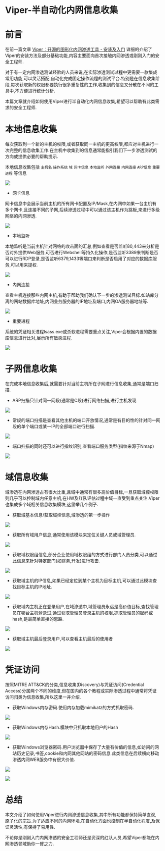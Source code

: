 # Viper-半自动化内网信息收集

# 前言
在前一篇文章 [Viper：开源的图形化内网渗透工具 - 安装及入门](https://www.anquanke.com/post/id/230287) 详细的介绍了Viper的安装方法及部分基础功能,内容主要面向首次接触内网渗透或刚刚入门的安全工程师.

对于有一定内网渗透测试经验的人员来说,在实际渗透测试过程中更需要一款集成常用功能,可以灵活搭配,自动化完成固定操作流程的测试平台.特别是在信息收集阶段,每次获取新的权限都要执行很多重复性的工作,收集到的信息又分散在不同的工具中,不方便进行统计分析.

本篇文章就介绍如何使用Viper进行半自动化内网信息收集,希望可以帮助有此类需求的安全工程师.



# 本地信息收集
每次获取到一个新的主机的权限,或者获取同一主机的更高权限,都应对主机进行一次完整的信息收集工作.在主机中收集到的信息通常能指引我们下一步渗透测试的方向或提供必要的帮助提示.

本地信息收集包括 `主机名` `操作系统` `域` `网卡信息` `本地监听` `外网连接` `内网连接` `ARP信息` `重要进程` 等信息

![](img\viper_semi_automated_intranet_information_gathering\1.webp)

+ 网卡信息

网卡信息中会展示当前主机的所有网卡配置及IP/Mask,在内网中如果一台主机有多个网卡,且连接不同的子网,后续渗透过程中可以通过该主机作为跳板,来进行多级网络的内网渗透.

![](img\viper_semi_automated_intranet_information_gathering\2.webp)

+ 本地监听

本地监听是当前主机针对网络的攻击面的汇总,例如查看是否监听80,443来分析是否对外提供Web服务,可否进行Webshell等持久化操作,是否监听3389来判断是否可以进行RDP登录,是否监听6379,1433等端口来判断是否启用了对应的数据库服务,可以用来提权.

![](img\viper_semi_automated_intranet_information_gathering\3.webp)

+ 内网连接

查看主机连接那些内网主机,有助于帮助我们确认下一步的渗透测试目标.如站库分离的网站数据库地址,内网业务服务器的IP地址及端口,内网OA服务器地址等.

![](img\viper_semi_automated_intranet_information_gathering\4.webp)

+ 重要进程

系统的凭证相关进程lsass.exe或杀软进程需要重点关注,Viper会根据内置的数据库信息进行比对,展示所有敏感进程.

![](img\viper_semi_automated_intranet_information_gathering\5.webp)

# 子网信息收集
在完成本地信息收集后,就需要针对当前主机所在子网进行信息收集,通常是端口扫描.

+ ARP扫描只针对同一网段(通常是C段)进行网络扫描,进行主机发现

![](img\viper_semi_automated_intranet_information_gathering\6.webp)

+ 常规的端口扫描是查看其他主机的端口开放情况,通常是有目的性的针对同一网段的单个端口或某一IP的全部端口进行扫描.

![](img\viper_semi_automated_intranet_information_gathering\7.webp)

+ 端口扫描的同时还可以进行指纹识别,查看端口服务类型(指纹来源于Nmap)

![](img\viper_semi_automated_intranet_information_gathering\8.webp)

# 域信息收集
域渗透在内网渗透占有很大比重,且域中通常有很多高价值目标,一旦获取域控权限则几乎可以控制域内任意主机,在HW及红队评估过程中域一直受到重点关注.Viper也集成多个域相关信息收集模块,这里举几个例子.

+ 获取域基本信息/获取域控信息,域渗透的第一步操作

![](img\viper_semi_automated_intranet_information_gathering\9.webp)

+ 获取所有域用户信息,通常使用该模块来定位关键人员或域管理员.

![](img\viper_semi_automated_intranet_information_gathering\10.webp)

+ 获取域权限组信息,部分企业使用域权限组的方式进行部门人员分类,可以通过此信息来针对特定部门(如财务,开发)进行攻击.

![](img\viper_semi_automated_intranet_information_gathering\11.webp)

+ 获取域主机的IP信息,如果已经定位到某个主机为目标主机,可以通过此模块查找目标主机的IP地址.

![](img\viper_semi_automated_intranet_information_gathering\12.webp)

+ 获取域内主机正在登录用户,在域渗透中,域管理员永远是高价值目标,查找管理员在哪台主机登录过,通过获取管理员登录主机的权限,抓取管理员的密码或hash,是最简单直接的思路.

![](img\viper_semi_automated_intranet_information_gathering\13.webp)

+ 获取域主机最后登录用户,可以查看主机最后的使用者

![](img\viper_semi_automated_intranet_information_gathering\14.webp)

# 凭证访问
按照MITRE ATT&CK的分类,信息收集(Discovery)与凭证访问(Credential Access)分属两个不同的维度,但在国内的各个教程或实际渗透过程中通常将凭证访问归类为信息收集,所以这里一并介绍.

+ 获取Windows内存密码.使用内存加载mimikatz的方式抓取密码.

![](img\viper_semi_automated_intranet_information_gathering\15.webp)

+ 获取Windows内存Hash.模块中只抓取本地用户的Hash

![](img\viper_semi_automated_intranet_information_gathering\16.webp)

+ 获取Windows浏览器密码.用户浏览器中保存了大量有价值的信息,如访问的网站历史记录,书签,cookie和内网其他网站的密码信息.此类信息在后续横向移动渗透内网WEB服务中有很大价值.

![](img\viper_semi_automated_intranet_information_gathering\17.webp)

![](img\viper_semi_automated_intranet_information_gathering\18.webp)



# 总结
本文介绍了如何使用Viper进行内网渗透信息收集,其中所有功能都保持简单直观,原子化的宗旨.为了适应不同的内网环境,在自动化方面也控制在半自动化程度,及保证灵活性,有保持了易用性.

不论你是刚刚入门内网渗透的安全工程师还是资深的红队人员,希望Viper都能在内网渗透领域助你一臂之力.


